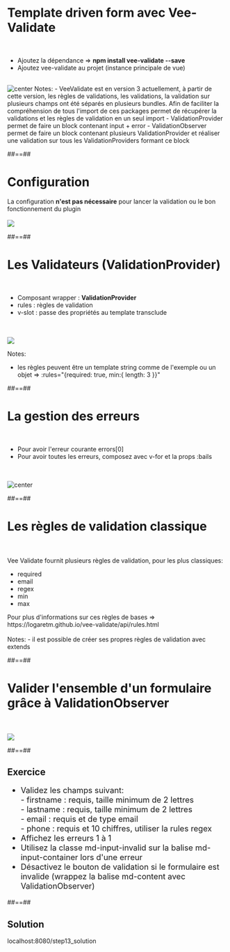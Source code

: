 <!-- .slide: class="sfeir-basic-slide" -->
# Template driven form avec Vee-Validate
<br>
<div>
    <ul>
        <li>Ajoutez la dépendance => <strong> npm install vee-validate --save</strong></li>
        <li>Ajoutez vee-validate au projet (instance principale de vue)
    </ul>
</div>
<br>
<img alt="center" src="assets/images/school/forms/vee_validate_import.png">
Notes:
 - VeeValidate est en version 3 actuellement, à partir de cette version, les règles de validations, les validations, la validation sur plusieurs champs ont été séparés en plusieurs bundles.
 Afin de faciliter la compréhension de tous l'import de ces packages permet de récupérer la validations et les règles de validation en un seul import
 - ValidationProvider permet de faire un block contenant input + error
 - ValidationObserver permet de faire un block contenant plusieurs ValidationProvider et réaliser une validation sur tous les ValidationProviders formant ce block

##==##

<!-- .slide: class="sfeir-basic-slide " -->
# Configuration
<span>La configuration <strong>n'est pas nécessaire</strong> pour lancer la validation ou le bon fonctionnement du plugin</span><br><br>
<img class="center" src="assets/images/school/forms/vee_validate_config.png">

##==##

<!-- .slide: class="sfeir-basic-slide" -->
# Les Validateurs (ValidationProvider)
<br>
<ul>
    <li>Composant wrapper : <strong>ValidationProvider</strong>
    <li>rules : règles de validation</li>
    <li>v-slot : passe des propriétés au template transclude</li>
</ul>
<br><br>
<div>
    <img class="center h-500" src="assets/images/school/forms/vee_validate_validation.png">
</div>

Notes:
 - les règles peuvent être un template string comme de l'exemple ou un objet => :rules="{required: true, min:{ length: 3 }}"

##==##
<!-- .slide: class="sfeir-basic-slide" -->
# La gestion des erreurs
<br>
<ul>
    <li>Pour avoir l'erreur courante errors[0]</li>
    <li>Pour avoir toutes les erreurs, composez avec v-for et la props :bails</li>
</ul><br><br>
<div>
    <img alt="center" src="assets/images/school/forms/vee_validate_error_display.png">
</div>


##==##
<!-- .slide: class="sfeir-basic-slide" -->
# Les règles de validation classique
<br><br>
<span>Vee Validate fournit plusieurs règles de validation, pour les plus classiques:</span><br>
<ul>
    <li>required</li>
    <li>email</li>
    <li>regex</li>
    <li>min</li>
    <li>max</li>
</ul>
<div>Pour plus d'informations sur ces règles de bases => https://logaretm.github.io/vee-validate/api/rules.html</div>
<br>
Notes:
 - il est possible de créer ses propres règles de validation avec extends

 ##==##

 <!-- .slide: class="sfeir-basic-slide" -->
# Valider l'ensemble d'un formulaire grâce à ValidationObserver
<br><br>
<img class="center" src="assets/images/school/forms/vee_validate_validation_observer.png">

##==##
<!-- .slide: class="sfeir-bg-pink exercice" -->
## Exercice
<ul style="font-size: 1.3em">
    <li>Validez les champs suivant:
        <div> - firstname : requis, taille minimum de 2 lettres</div>
        <div> - lastname : requis, taille minimum de 2 lettres</div>
        <div> - email : requis et de type email</div>
        <div> - phone : requis et 10 chiffres, utiliser la rules regex</div>
    </li>
    <li>Affichez les erreurs 1 à 1 </li>
    <li>Utilisez la classe md-input-invalid sur la balise md-input-container lors d'une erreur</li>
    <li>Désactivez le bouton de validation si le formulaire est invalide (wrappez la balise md-content avec ValidationObserver)</li>
</ul>

##==##

<!-- .slide: class="sfeir-bg-blue exercice" -->
## Solution
<span class="full-center">localhost:8080/step13_solution</span>

